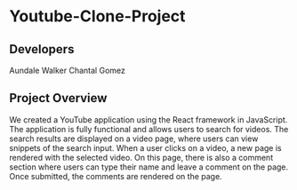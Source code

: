 # Youtube-Clone-Project

## Developers

Aundale Walker
Chantal Gomez

## Project Overview

We created a YouTube application using the React framework in
JavaScript. The application is fully functional and allows users to
search for videos. The search results are displayed on a video page,
where users can view snippets of the search input. When a user clicks
on a video, a new page is rendered with the selected video. On this
page, there is also a comment section where users can type their name
and leave a comment on the page. Once submitted, the comments are
rendered on the page.
